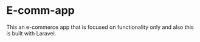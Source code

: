 # E-comm-app
 This an e-commerce app that is focused on functionality only and also this is built with Laravel.
